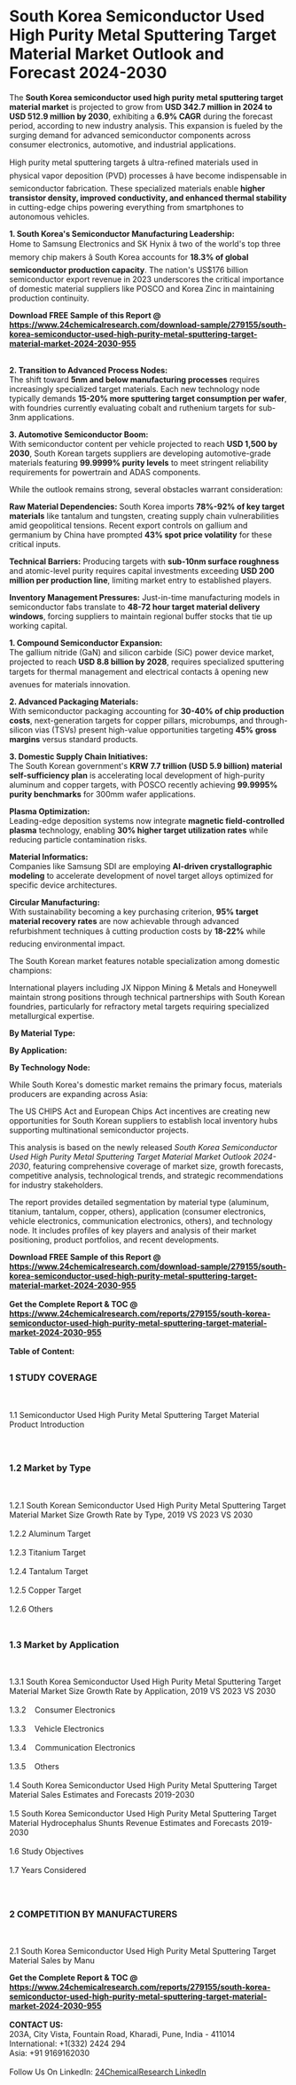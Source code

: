 <h1>South Korea Semiconductor Used High Purity Metal Sputtering Target Material Market Outlook and Forecast 2024-2030</h1><p>The <strong>South Korea semiconductor used high purity metal sputtering target material market</strong> is projected to grow from <strong>USD 342.7 million in 2024 to USD 512.9 million by 2030</strong>, exhibiting a <strong>6.9% CAGR</strong> during the forecast period, according to new industry analysis. This expansion is fueled by the surging demand for advanced semiconductor components across consumer electronics, automotive, and industrial applications.</p><p>High purity metal sputtering targets â ultra-refined materials used in physical vapor deposition (PVD) processes â have become indispensable in semiconductor fabrication. These specialized materials enable <strong>higher transistor density, improved conductivity, and enhanced thermal stability</strong> in cutting-edge chips powering everything from smartphones to autonomous vehicles.</p><p><strong>1. South Korea's Semiconductor Manufacturing Leadership:</strong><br>
Home to Samsung Electronics and SK Hynix â two of the world's top three memory chip makers â South Korea accounts for <strong>18.3% of global semiconductor production capacity</strong>. The nation's US$176 billion semiconductor export revenue in 2023 underscores the critical importance of domestic material suppliers like POSCO and Korea Zinc in maintaining production continuity.</p><div><b>Download FREE Sample of this Report @ 
            <a href="https://www.24chemicalresearch.com/download-sample/279155/south-korea-semiconductor-used-high-purity-metal-sputtering-target-material-market-2024-2030-955">
            https://www.24chemicalresearch.com/download-sample/279155/south-korea-semiconductor-used-high-purity-metal-sputtering-target-material-market-2024-2030-955</a></b></div><br><p><strong>2. Transition to Advanced Process Nodes:</strong><br>
The shift toward <strong>5nm and below manufacturing processes</strong> requires increasingly specialized target materials. Each new technology node typically demands <strong>15-20% more sputtering target consumption per wafer</strong>, with foundries currently evaluating cobalt and ruthenium targets for sub-3nm applications.</p><p><strong>3. Automotive Semiconductor Boom:</strong><br>
With semiconductor content per vehicle projected to reach <strong>USD 1,500 by 2030</strong>, South Korean targets suppliers are developing automotive-grade materials featuring <strong>99.9999% purity levels</strong> to meet stringent reliability requirements for powertrain and ADAS components.</p><p>While the outlook remains strong, several obstacles warrant consideration:</p><p><strong>Raw Material Dependencies:</strong> South Korea imports <strong>78%-92% of key target materials</strong> like tantalum and tungsten, creating supply chain vulnerabilities amid geopolitical tensions. Recent export controls on gallium and germanium by China have prompted <strong>43% spot price volatility</strong> for these critical inputs.</p><p><strong>Technical Barriers:</strong> Producing targets with <strong>sub-10nm surface roughness</strong> and atomic-level purity requires capital investments exceeding <strong>USD 200 million per production line</strong>, limiting market entry to established players.</p><p><strong>Inventory Management Pressures:</strong> Just-in-time manufacturing models in semiconductor fabs translate to <strong>48-72 hour target material delivery windows</strong>, forcing suppliers to maintain regional buffer stocks that tie up working capital.</p><p><strong>1. Compound Semiconductor Expansion:</strong><br>
The gallium nitride (GaN) and silicon carbide (SiC) power device market, projected to reach <strong>USD 8.8 billion by 2028</strong>, requires specialized sputtering targets for thermal management and electrical contacts â opening new avenues for materials innovation.</p><p><strong>2. Advanced Packaging Materials:</strong><br>
With semiconductor packaging accounting for <strong>30-40% of chip production costs</strong>, next-generation targets for copper pillars, microbumps, and through-silicon vias (TSVs) present high-value opportunities targeting <strong>45% gross margins</strong> versus standard products.</p><p><strong>3. Domestic Supply Chain Initiatives:</strong><br>
The South Korean government's <strong>KRW 7.7 trillion (USD 5.9 billion) material self-sufficiency plan</strong> is accelerating local development of high-purity aluminum and copper targets, with POSCO recently achieving <strong>99.9995% purity benchmarks</strong> for 300mm wafer applications.</p><p><strong>Plasma Optimization:</strong><br>
	Leading-edge deposition systems now integrate <strong>magnetic field-controlled plasma</strong> technology, enabling <strong>30% higher target utilization rates</strong> while reducing particle contamination risks.</p><p><strong>Material Informatics:</strong><br>
	Companies like Samsung SDI are employing <strong>AI-driven crystallographic modeling</strong> to accelerate development of novel target alloys optimized for specific device architectures.</p><p><strong>Circular Manufacturing:</strong><br>
	With sustainability becoming a key purchasing criterion, <strong>95% target material recovery rates</strong> are now achievable through advanced refurbishment techniques â cutting production costs by <strong>18-22%</strong> while reducing environmental impact.</p><p>The South Korean market features notable specialization among domestic champions:</p><p>International players including JX Nippon Mining &amp; Metals and Honeywell maintain strong positions through technical partnerships with South Korean foundries, particularly for refractory metal targets requiring specialized metallurgical expertise.</p><p><strong>By Material Type:</strong></p><p><strong>By Application:</strong></p><p><strong>By Technology Node:</strong></p><p>While South Korea's domestic market remains the primary focus, materials producers are expanding across Asia:</p><p>The US CHIPS Act and European Chips Act incentives are creating new opportunities for South Korean suppliers to establish local inventory hubs supporting multinational semiconductor projects.</p><p>This analysis is based on the newly released <em>South Korea Semiconductor Used High Purity Metal Sputtering Target Material Market Outlook 2024-2030</em>, featuring comprehensive coverage of market size, growth forecasts, competitive analysis, technological trends, and strategic recommendations for industry stakeholders.</p><p>The report provides detailed segmentation by material type (aluminum, titanium, tantalum, copper, others), application (consumer electronics, vehicle electronics, communication electronics, others), and technology node. It includes profiles of key players and analysis of their market positioning, product portfolios, and recent developments.</p><div><b>Download FREE Sample of this Report @ 
            <a href="https://www.24chemicalresearch.com/download-sample/279155/south-korea-semiconductor-used-high-purity-metal-sputtering-target-material-market-2024-2030-955">
            https://www.24chemicalresearch.com/download-sample/279155/south-korea-semiconductor-used-high-purity-metal-sputtering-target-material-market-2024-2030-955</a></b></div><br><div><b>Get the Complete Report & TOC @ 
            <a href="https://www.24chemicalresearch.com/reports/279155/south-korea-semiconductor-used-high-purity-metal-sputtering-target-material-market-2024-2030-955">
            https://www.24chemicalresearch.com/reports/279155/south-korea-semiconductor-used-high-purity-metal-sputtering-target-material-market-2024-2030-955</a></b></div><br>
            <b>Table of Content:</b><p><h2><span style="font-size:16px"><strong>1 STUDY COVERAGE</strong></span></h2><br />
<p>1.1 Semiconductor Used High Purity Metal Sputtering Target Material Product Introduction</p><br />
<h2><span style="font-size:16px"><strong>1.2 Market by Type</strong></span></h2><br />
<p>1.2.1 South Korean Semiconductor Used High Purity Metal Sputtering Target Material Market Size Growth Rate by Type, 2019 VS 2023 VS 2030<br /><br />
1.2.2 Aluminum Target&nbsp;&nbsp; &nbsp;<br /><br />
1.2.3 Titanium Target<br /><br />
1.2.4 Tantalum Target<br /><br />
1.2.5 Copper Target<br /><br />
1.2.6 Others<br /><br />
<h2><span style="font-size:16px"><strong>1.3 Market by Application</strong></span></h2><br />
<p>1.3.1 South Korea Semiconductor Used High Purity Metal Sputtering Target Material Market Size Growth Rate by Application, 2019 VS 2023 VS 2030<br /><br />
1.3.2&nbsp;&nbsp; &nbsp;Consumer Electronics<br /><br />
1.3.3&nbsp;&nbsp; &nbsp;Vehicle Electronics<br /><br />
1.3.4&nbsp;&nbsp; &nbsp;Communication Electronics<br /><br />
1.3.5&nbsp;&nbsp; &nbsp;Others<br /><br />
1.4 South Korea Semiconductor Used High Purity Metal Sputtering Target Material Sales Estimates and Forecasts 2019-2030<br /><br />
1.5 South Korea Semiconductor Used High Purity Metal Sputtering Target Material Hydrocephalus Shunts Revenue Estimates and Forecasts 2019-2030<br /><br />
1.6 Study Objectives<br /><br />
1.7 Years Considered</p><br />
<h2><span style="font-size:16px"><strong>2 COMPETITION BY MANUFACTURERS</strong></span></h2><br />
<p>2.1 South Korea Semiconductor Used High Purity Metal Sputtering Target Material Sales by Manu</p><div><b>Get the Complete Report & TOC @ 
            <a href="https://www.24chemicalresearch.com/reports/279155/south-korea-semiconductor-used-high-purity-metal-sputtering-target-material-market-2024-2030-955">
            https://www.24chemicalresearch.com/reports/279155/south-korea-semiconductor-used-high-purity-metal-sputtering-target-material-market-2024-2030-955</a></b></div><br><b>CONTACT US:</b><br>
            203A, City Vista, Fountain Road, Kharadi, Pune, India - 411014<br>
            International: +1(332) 2424 294<br>
            Asia: +91 9169162030 <br><br>
            Follow Us On LinkedIn: <a href="https://www.linkedin.com/company/24chemicalresearch/">24ChemicalResearch LinkedIn</a>